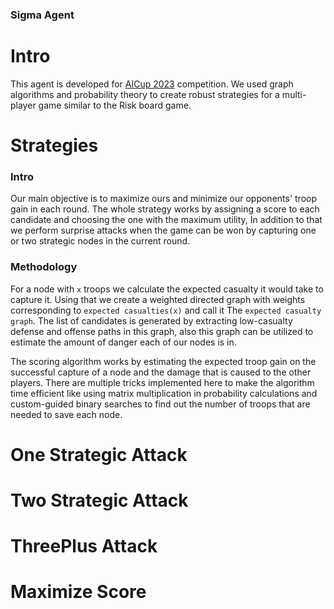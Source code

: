 ### Sigma Agent

# Intro
This agent is developed for [AICup 2023](https://aicup2023.ir/) competition.
We used graph algorithms and probability theory to create robust strategies for a multi-player game similar to the Risk board game.

# Strategies
### Intro
Our main objective is to maximize ours and minimize our opponents' troop gain in each round. The whole strategy works by assigning a score to each candidate and choosing the one with the maximum utility, In addition to that we perform surprise attacks when the game can be won by capturing one or two strategic nodes in the current round.

### Methodology
For a node with `x` troops we calculate the expected casualty it would take to capture it. Using that we create a weighted directed graph with weights corresponding to `expected casualties(x)` and call it The `expected casualty graph`. The list of candidates is generated by extracting low-casualty defense and offense paths in this graph, also this graph can be utilized to estimate the amount of danger each of our nodes is in.

The scoring algorithm works by estimating the expected troop gain on the successful capture of a node and the damage that is caused to the other players. There are multiple tricks implemented here to make the algorithm time efficient like using matrix multiplication in probability calculations and custom-guided binary searches to find out the number of troops that are needed to save each node.

# One Strategic Attack


# Two Strategic Attack


# ThreePlus Attack


# Maximize Score


